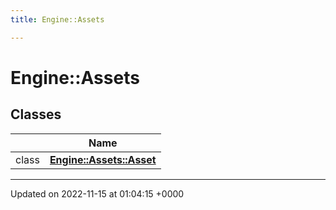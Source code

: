 ```yaml
---
title: Engine::Assets

---
```


# Engine::Assets



## Classes

|                | Name           |
| -------------- | -------------- |
| class | **[Engine::Assets::Asset](/classes/classEngine_1_1Assets_1_1Asset.md)**  |






-------------------------------

Updated on 2022-11-15 at 01:04:15 +0000